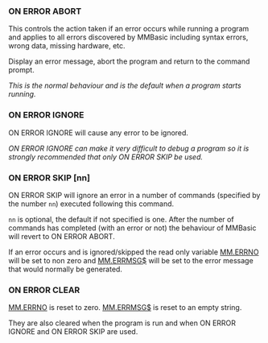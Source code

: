 ### ON ERROR ABORT

This controls the action taken if an error occurs while running a program and applies to all errors discovered by MMBasic including syntax errors, wrong data, missing hardware, etc.

Display an error message, abort the program and return to the command prompt. 

*This is the normal behaviour and is the default when a program starts running.*


### ON ERROR IGNORE

ON ERROR IGNORE will cause any error to be ignored.

*ON ERROR IGNORE can make it very difficult to debug a program so it is strongly recommended that only ON ERROR SKIP be used.*


### ON ERROR SKIP [nn]

ON ERROR SKIP will ignore an error in a number of commands (specified by the number `nn`) executed following this command. 

`nn` is optional, the default if not specified is one. After the number of commands has completed (with an error or not) the behaviour of MMBasic will revert to ON ERROR ABORT. 

If an error occurs and is ignored/skipped the read only variable [MM.ERRNO](predefined_read_only_variables.md#mmerrno) will be set to non zero and [MM.ERRMSG$](predefined_read_only_variables.md#mmerrmsg) will be set to the error message that would normally be generated.


### ON ERROR CLEAR

[MM.ERRNO](predefined_read_only_variables.md#mmerrno) is reset to zero. [MM.ERRMSG$](predefined_read_only_variables.md#mmerrmsg) is reset to an empty string. 
 
They are also cleared when the program is run and when ON ERROR IGNORE and ON ERROR SKIP are used. 

